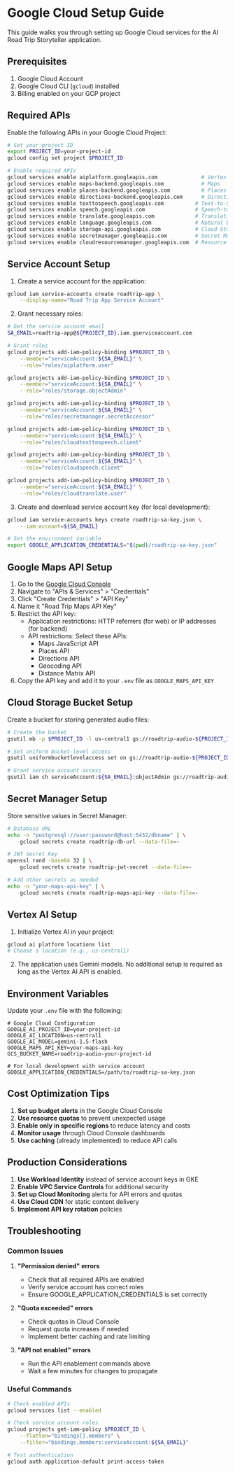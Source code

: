 # Google Cloud Setup Guide

This guide walks you through setting up Google Cloud services for the AI Road Trip Storyteller application.

## Prerequisites

1. Google Cloud Account
2. Google Cloud CLI (`gcloud`) installed
3. Billing enabled on your GCP project

## Required APIs

Enable the following APIs in your Google Cloud Project:

```bash
# Set your project ID
export PROJECT_ID=your-project-id
gcloud config set project $PROJECT_ID

# Enable required APIs
gcloud services enable aiplatform.googleapis.com              # Vertex AI
gcloud services enable maps-backend.googleapis.com            # Maps
gcloud services enable places-backend.googleapis.com          # Places
gcloud services enable directions-backend.googleapis.com      # Directions
gcloud services enable texttospeech.googleapis.com          # Text-to-Speech
gcloud services enable speech.googleapis.com                # Speech-to-Text
gcloud services enable translate.googleapis.com             # Translation
gcloud services enable language.googleapis.com              # Natural Language
gcloud services enable storage-api.googleapis.com           # Cloud Storage
gcloud services enable secretmanager.googleapis.com         # Secret Manager
gcloud services enable cloudresourcemanager.googleapis.com  # Resource Manager
```

## Service Account Setup

1. Create a service account for the application:

```bash
gcloud iam service-accounts create roadtrip-app \
    --display-name="Road Trip App Service Account"
```

2. Grant necessary roles:

```bash
# Get the service account email
SA_EMAIL=roadtrip-app@${PROJECT_ID}.iam.gserviceaccount.com

# Grant roles
gcloud projects add-iam-policy-binding $PROJECT_ID \
    --member="serviceAccount:${SA_EMAIL}" \
    --role="roles/aiplatform.user"

gcloud projects add-iam-policy-binding $PROJECT_ID \
    --member="serviceAccount:${SA_EMAIL}" \
    --role="roles/storage.objectAdmin"

gcloud projects add-iam-policy-binding $PROJECT_ID \
    --member="serviceAccount:${SA_EMAIL}" \
    --role="roles/secretmanager.secretAccessor"

gcloud projects add-iam-policy-binding $PROJECT_ID \
    --member="serviceAccount:${SA_EMAIL}" \
    --role="roles/cloudtexttospeech.client"

gcloud projects add-iam-policy-binding $PROJECT_ID \
    --member="serviceAccount:${SA_EMAIL}" \
    --role="roles/cloudspeech.client"

gcloud projects add-iam-policy-binding $PROJECT_ID \
    --member="serviceAccount:${SA_EMAIL}" \
    --role="roles/cloudtranslate.user"
```

3. Create and download service account key (for local development):

```bash
gcloud iam service-accounts keys create roadtrip-sa-key.json \
    --iam-account=${SA_EMAIL}

# Set the environment variable
export GOOGLE_APPLICATION_CREDENTIALS="$(pwd)/roadtrip-sa-key.json"
```

## Google Maps API Setup

1. Go to the [Google Cloud Console](https://console.cloud.google.com/)
2. Navigate to "APIs & Services" > "Credentials"
3. Click "Create Credentials" > "API Key"
4. Name it "Road Trip Maps API Key"
5. Restrict the API key:
   - Application restrictions: HTTP referrers (for web) or IP addresses (for backend)
   - API restrictions: Select these APIs:
     - Maps JavaScript API
     - Places API
     - Directions API
     - Geocoding API
     - Distance Matrix API
6. Copy the API key and add it to your `.env` file as `GOOGLE_MAPS_API_KEY`

## Cloud Storage Bucket Setup

Create a bucket for storing generated audio files:

```bash
# Create the bucket
gsutil mb -p $PROJECT_ID -l us-central1 gs://roadtrip-audio-${PROJECT_ID}

# Set uniform bucket-level access
gsutil uniformbucketlevelaccess set on gs://roadtrip-audio-${PROJECT_ID}

# Grant service account access
gsutil iam ch serviceAccount:${SA_EMAIL}:objectAdmin gs://roadtrip-audio-${PROJECT_ID}
```

## Secret Manager Setup

Store sensitive values in Secret Manager:

```bash
# Database URL
echo -n "postgresql://user:password@host:5432/dbname" | \
    gcloud secrets create roadtrip-db-url --data-file=-

# JWT Secret Key
openssl rand -base64 32 | \
    gcloud secrets create roadtrip-jwt-secret --data-file=-

# Add other secrets as needed
echo -n "your-maps-api-key" | \
    gcloud secrets create roadtrip-maps-api-key --data-file=-
```

## Vertex AI Setup

1. Initialize Vertex AI in your project:

```bash
gcloud ai platform locations list
# Choose a location (e.g., us-central1)
```

2. The application uses Gemini models. No additional setup is required as long as the Vertex AI API is enabled.

## Environment Variables

Update your `.env` file with the following:

```env
# Google Cloud Configuration
GOOGLE_AI_PROJECT_ID=your-project-id
GOOGLE_AI_LOCATION=us-central1
GOOGLE_AI_MODEL=gemini-1.5-flash
GOOGLE_MAPS_API_KEY=your-maps-api-key
GCS_BUCKET_NAME=roadtrip-audio-your-project-id

# For local development with service account
GOOGLE_APPLICATION_CREDENTIALS=/path/to/roadtrip-sa-key.json
```

## Cost Optimization Tips

1. **Set up budget alerts** in the Google Cloud Console
2. **Use resource quotas** to prevent unexpected usage
3. **Enable only in specific regions** to reduce latency and costs
4. **Monitor usage** through Cloud Console dashboards
5. **Use caching** (already implemented) to reduce API calls

## Production Considerations

1. **Use Workload Identity** instead of service account keys in GKE
2. **Enable VPC Service Controls** for additional security
3. **Set up Cloud Monitoring** alerts for API errors and quotas
4. **Use Cloud CDN** for static content delivery
5. **Implement API key rotation** policies

## Troubleshooting

### Common Issues

1. **"Permission denied" errors**
   - Check that all required APIs are enabled
   - Verify service account has correct roles
   - Ensure GOOGLE_APPLICATION_CREDENTIALS is set correctly

2. **"Quota exceeded" errors**
   - Check quotas in Cloud Console
   - Request quota increases if needed
   - Implement better caching and rate limiting

3. **"API not enabled" errors**
   - Run the API enablement commands above
   - Wait a few minutes for changes to propagate

### Useful Commands

```bash
# Check enabled APIs
gcloud services list --enabled

# Check service account roles
gcloud projects get-iam-policy $PROJECT_ID \
    --flatten="bindings[].members" \
    --filter="bindings.members:serviceAccount:${SA_EMAIL}"

# Test authentication
gcloud auth application-default print-access-token
```